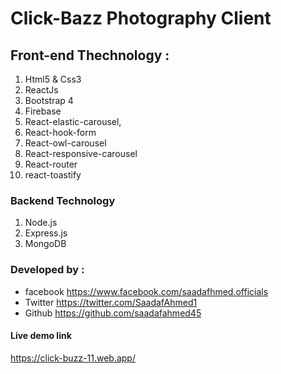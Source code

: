 # Click-Bazz Photography Client 



## Front-end Thechnology :

1. Html5 & Css3 
2. ReactJs
3. Bootstrap 4
4. Firebase
5. React-elastic-carousel,
6. React-hook-form
7. React-owl-carousel
8. React-responsive-carousel
9. React-router
10. react-toastify

### Backend Technology
1. Node.js
2. Express.js
3. MongoDB


### Developed by :
 * facebook
 https://www.facebook.com/saadafhmed.officials
 * Twitter
 https://twitter.com/SaadafAhmed1
 * Github
 https://github.com/saadafahmed45

 #### Live demo link
 https://click-buzz-11.web.app/
